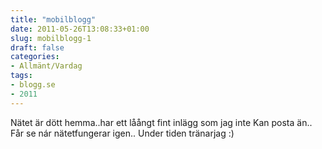 ```yaml
---
title: "mobilblogg"
date: 2011-05-26T13:08:33+01:00
slug: mobilblogg-1
draft: false
categories:
- Allmänt/Vardag
tags:
- blogg.se
- 2011
---
```

Nätet är dött hemma..har ett låångt fint inlägg som jag inte Kan posta än.. Får se nár nätetfungerar igen.. Under tiden tränarjag :)